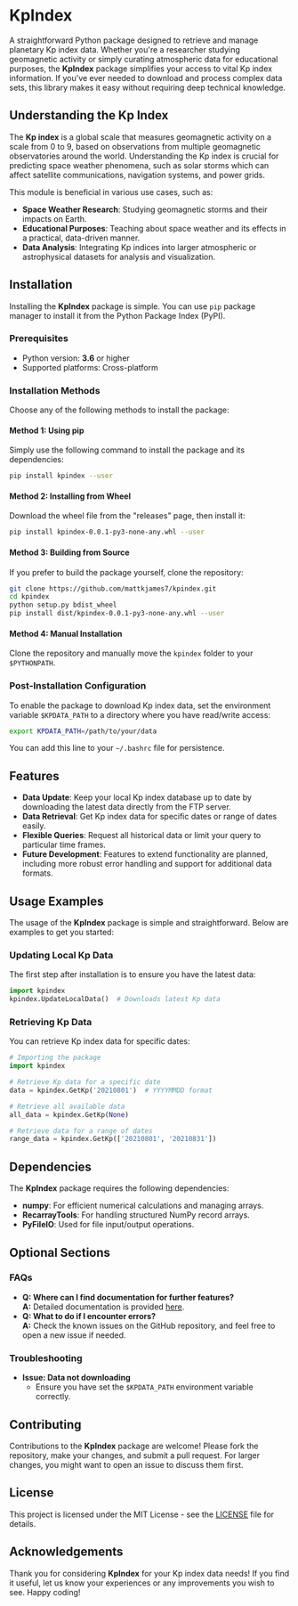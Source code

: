 # KpIndex

A straightforward Python package designed to retrieve and manage planetary Kp index data. Whether you're a researcher studying geomagnetic activity or simply curating atmospheric data for educational purposes, the **KpIndex** package simplifies your access to vital Kp index information. If you've ever needed to download and process complex data sets, this library makes it easy without requiring deep technical knowledge.

## Understanding the Kp Index
The **Kp index** is a global scale that measures geomagnetic activity on a scale from 0 to 9, based on observations from multiple geomagnetic observatories around the world. Understanding the Kp index is crucial for predicting space weather phenomena, such as solar storms which can affect satellite communications, navigation systems, and power grids. 

This module is beneficial in various use cases, such as:
- **Space Weather Research**: Studying geomagnetic storms and their impacts on Earth.
- **Educational Purposes**: Teaching about space weather and its effects in a practical, data-driven manner.
- **Data Analysis**: Integrating Kp indices into larger atmospheric or astrophysical datasets for analysis and visualization.

## Installation
Installing the **KpIndex** package is simple. You can use `pip` package manager to install it from the Python Package Index (PyPI).

### Prerequisites
- Python version: **3.6** or higher
- Supported platforms: Cross-platform

### Installation Methods
Choose any of the following methods to install the package:

#### Method 1: Using pip
Simply use the following command to install the package and its dependencies:
```bash
pip install kpindex --user
```

#### Method 2: Installing from Wheel
Download the wheel file from the "releases" page, then install it:
```bash
pip install kpindex-0.0.1-py3-none-any.whl --user
```

#### Method 3: Building from Source
If you prefer to build the package yourself, clone the repository:
```bash
git clone https://github.com/mattkjames7/kpindex.git
cd kpindex
python setup.py bdist_wheel
pip install dist/kpindex-0.0.1-py3-none-any.whl --user
```

#### Method 4: Manual Installation
Clone the repository and manually move the ``kpindex`` folder to your `$PYTHONPATH`.

### Post-Installation Configuration
To enable the package to download Kp index data, set the environment variable `$KPDATA_PATH` to a directory where you have read/write access:
```bash
export KPDATA_PATH=/path/to/your/data
```
You can add this line to your `~/.bashrc` file for persistence.

## Features
- **Data Update**: Keep your local Kp index database up to date by downloading the latest data directly from the FTP server.
- **Data Retrieval**: Get Kp index data for specific dates or range of dates easily.
- **Flexible Queries**: Request all historical data or limit your query to particular time frames.
- **Future Development**: Features to extend functionality are planned, including more robust error handling and support for additional data formats.

## Usage Examples
The usage of the **KpIndex** package is simple and straightforward. Below are examples to get you started:

### Updating Local Kp Data
The first step after installation is to ensure you have the latest data:
```python
import kpindex
kpindex.UpdateLocalData()  # Downloads latest Kp data
```

### Retrieving Kp Data
You can retrieve Kp index data for specific dates:
```python
# Importing the package
import kpindex

# Retrieve Kp data for a specific date
data = kpindex.GetKp('20210801')  # YYYYMMDD format

# Retrieve all available data
all_data = kpindex.GetKp(None)

# Retrieve data for a range of dates
range_data = kpindex.GetKp(['20210801', '20210831'])
```

## Dependencies
The **KpIndex** package requires the following dependencies:
- **numpy**: For efficient numerical calculations and managing arrays.
- **RecarrayTools**: For handling structured NumPy record arrays.
- **PyFileIO**: Used for file input/output operations.

## Optional Sections
### FAQs
- **Q: Where can I find documentation for further features?**  
  **A:** Detailed documentation is provided [here](https://github.com/mattkjames7/kpindex).
- **Q: What to do if I encounter errors?**  
  **A:** Check the known issues on the GitHub repository, and feel free to open a new issue if needed.

### Troubleshooting
- **Issue: Data not downloading**  
  - Ensure you have set the `$KPDATA_PATH` environment variable correctly.

## Contributing
Contributions to the **KpIndex** package are welcome! Please fork the repository, make your changes, and submit a pull request. For larger changes, you might want to open an issue to discuss them first.

## License
This project is licensed under the MIT License - see the [LICENSE](https://github.com/mattkjames7/kpindex/blob/main/LICENSE) file for details.

## Acknowledgements
Thank you for considering **KpIndex** for your Kp index data needs! If you find it useful, let us know your experiences or any improvements you wish to see. Happy coding!